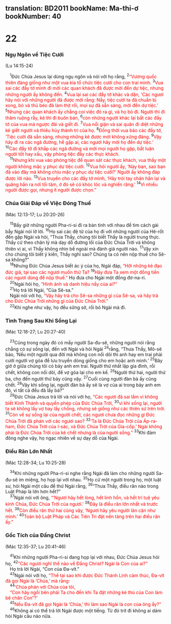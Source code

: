 translation: BD2011
bookName: Ma-thi-ơ 
bookNumber: 40
-------

<div class="title"><h1>22</h1><h3>Ngụ Ngôn về Tiệc Cưới</h3><p>(Lu 14:15-24)</p></div>
<span class="verse mat_22_1"> <sup>1</sup>Ðức Chúa Jesus lại dùng ngụ ngôn và nói với họ rằng, </span>
<span class="verse mat_22_2"><sup>2</sup><font color="red">“Vương quốc thiên đàng giống như một vua kia tổ chức tiệc cưới cho con trai mình. </font></span>
<span class="verse mat_22_3"><sup>3</sup><font color="red">Vua sai các đầy tớ mình đi mời các quan khách đã được mời đến dự tiệc, nhưng những người ấy không đến. </font></span>
<span class="verse mat_22_4"><sup>4</sup><font color="red">Vua lại sai các đầy tớ khác và dặn, ‘Các ngươi hãy nói với những người đã được mời rằng: Nầy, tiệc cưới ta đã chuẩn bị xong, bò và thú béo đã làm thịt rồi, mọi sự đã sẵn sàng, mời đến dự tiệc.’ </font></span>
<span class="verse mat_22_5"><sup>5</sup><font color="red">Nhưng các quan khách ấy chẳng coi việc đó ra gì, và họ bỏ đi. Người thì đi thăm ruộng rẫy, kẻ thì đi buôn bán, </font></span>
<span class="verse mat_22_6"><sup>6</sup><font color="red">còn những người khác lại bắt các đầy tớ của vua mà ngược đãi và giết đi. </font></span>
<span class="verse mat_22_7"><sup>7</sup><font color="red">Vua nổi giận và sai quân đi diệt những kẻ giết người và thiêu hủy thành trì của họ. </font></span>
<span class="verse mat_22_8"><sup>8</sup><font color="red">Ðồng thời vua bảo các đầy tớ, ‘Tiệc cưới đã sẵn sàng, nhưng những kẻ được mời không xứng đáng. </font></span>
<span class="verse mat_22_9"><sup>9</sup><font color="red">Vậy hãy đi ra các ngã đường, hễ gặp ai, các ngươi hãy mời họ đến dự tiệc.’ </font></span>
<span class="verse mat_22_10"><sup>10</sup><font color="red">Các đầy tớ đi khắp các ngã đường và mời mọi người họ gặp, bất luận người tốt hay xấu, vậy phòng tiệc đầy các thực khách.</font><br/></span>
<span class="verse mat_22_11"> <sup>11</sup><font color="red">Nhưng khi vua vào phòng tiệc để quan sát các thực khách, vua thấy một người không mặc y phục dự tiệc cưới. </font></span>
<span class="verse mat_22_12"><sup>12</sup><font color="red">Vua hỏi người ấy, ‘Này bạn, sao bạn đã vào đây mà không chịu mặc y phục dự tiệc cưới?’ Người ấy không đáp được lời nào. </font></span>
<span class="verse mat_22_13"><sup>13</sup><font color="red">Vua truyền cho các đầy tớ mình, ‘Hãy trói tay chân hắn lại và quăng hắn ra nơi tối tăm, ở đó sẽ có khóc lóc và nghiến răng.’ </font></span>
<span class="verse mat_22_14"><sup>14</sup><font color="red">Vì nhiều người được gọi, nhưng ít người được chọn.”</font><br/></span>
<div class="title"><h3>Chúa Giải Ðáp về Việc Ðóng Thuế</h3><p>(Mác 12:13-17; Lu 20:20-26)</p></div>
<span class="verse mat_22_15"> <sup>15</sup>Bấy giờ những người Pha-ri-si đi ra bàn tính với nhau để tìm cách gài bẫy Ngài nói lỡ lời. </span>
<span class="verse mat_22_16"><sup>16</sup>Họ sai các đệ tử của họ đi với những người của Hê-rốt đến gặp Ngài và hỏi, “Thưa Thầy, chúng tôi biết Thầy là người trung thực. Thầy cứ theo chân lý mà dạy dỗ đường lối của Ðức Chúa Trời và không thiên vị ai, vì Thầy không nhìn bề ngoài mà đánh giá người nào. </span>
<span class="verse mat_22_17"><sup>17</sup>Vậy xin cho chúng tôi biết ý kiến, Thầy nghĩ sao? Chúng ta có nên nộp thuế cho Sê-sa không?”<br/></span>
<span class="verse mat_22_18"> <sup>18</sup>Nhưng Ðức Chúa Jesus biết ác ý của họ, Ngài đáp, <font color="red">“Hỡi những kẻ đạo đức giả, tại sao các ngươi muốn thử Ta? </font></span>
<span class="verse mat_22_19"><sup>19</sup><font color="red">Hãy đưa Ta xem một đồng tiền các ngươi dùng để nộp thuế.” </font>Họ đưa cho Ngài một đồng đơ-na-ri.<br/></span>
<span class="verse mat_22_20"> <sup>20</sup>Ngài hỏi họ, <font color="red">“Hình ảnh và danh hiệu nầy của ai?”</font><br/></span>
<span class="verse mat_22_21"> <sup>21</sup>Họ trả lời Ngài, “Của Sê-sa.”<br/> Ngài nói với họ, <font color="red">“Vậy hãy trả cho Sê-sa những gì của Sê-sa, và hãy trả cho Ðức Chúa Trời những gì của Ðức Chúa Trời.”</font><br/></span>
<span class="verse mat_22_22"> <sup>22</sup>Khi nghe như vậy, họ đều sững sờ, rồi bỏ Ngài mà đi.<br/></span>
<div class="title"><h3>Tình Trạng Sau Khi Sống Lại</h3><p>(Mác 12:18-27; Lu 20:27-40)</p></div>
<span class="verse mat_22_23"> <sup>23</sup>Cũng trong ngày đó có mấy người Sa-đu-sê, những người nói rằng chẳng có sự sống lại, đến với Ngài và hỏi Ngài </span>
<span class="verse mat_22_24"><sup>24</sup>rằng, “Thưa Thầy, Mô-sê bảo, ‘Nếu một người qua đời mà không con nối dõi thì anh hay em trai phải cưới người vợ góa để lưu truyền dòng giống cho em hoặc anh mình.’ </span>
<span class="verse mat_22_25"><sup>25</sup>Bây giờ ở giữa chúng tôi có bảy anh em trai. Người thứ nhất lập gia đình, rồi chết, không con nối dõi, để vợ góa lại cho em kế. </span>
<span class="verse mat_22_26"><sup>26</sup>Người thứ hai, người thứ ba, cho đến người thứ bảy cũng vậy. </span>
<span class="verse mat_22_27"><sup>27</sup>Cuối cùng người đàn bà ấy cũng chết. </span>
<span class="verse mat_22_28"><sup>28</sup>Vậy khi sống lại, người đàn bà ấy sẽ là vợ của ai trong bảy anh em đó, vì tất cả đều đã lấy bà?”<br/></span>
<span class="verse mat_22_29"> <sup>29</sup>Ðức Chúa Jesus trả lời và nói với họ, <font color="red">“Các ngươi đã sai lầm vì không biết Kinh Thánh và quyền phép của Ðức Chúa Trời, </font></span>
<span class="verse mat_22_30"><sup>30</sup><font color="red">vì khi sống lại, người ta sẽ không lấy vợ hay lấy chồng, nhưng sẽ giống như các thiên sứ trên trời. </font></span>
<span class="verse mat_22_31"><sup>31</sup><font color="red">Còn về sự sống lại của người chết, các ngươi chưa đọc những gì Ðức Chúa Trời đã phán với các ngươi sao? </font></span>
<span class="verse mat_22_32"><sup>32</sup><font color="red">‘Ta là Ðức Chúa Trời của Áp-ra-ham, Ðức Chúa Trời của I-sác, và Ðức Chúa Trời của Gia-cốp.’ Ngài không phải là Ðức Chúa Trời của kẻ chết nhưng là của người sống.” </font></span>
<span class="verse mat_22_33"><sup>33</sup>Khi đám đông nghe vậy, họ ngạc nhiên về sự dạy dỗ của Ngài.<br/></span>
<div class="title"><h3>Ðiều Răn Lớn Nhất</h3><p>(Mác 12:28-34; Lu 10:25-28)</p></div>
<span class="verse mat_22_34"> <sup>34</sup>Khi những người Pha-ri-si nghe rằng Ngài đã làm cho những người Sa-đu-sê im miệng, họ họp lại với nhau. </span>
<span class="verse mat_22_35"><sup>35</sup>Họ cử một người trong họ, một luật sư, hỏi Ngài một câu để thử Ngài rằng, </span>
<span class="verse mat_22_36"><sup>36</sup>“Thưa Thầy, điều răn nào trong Luật Pháp là lớn hơn hết?”<br/></span>
<span class="verse mat_22_37"> <sup>37</sup>Ngài nói với ông, <font color="red">“‘Ngươi hãy hết lòng, hết linh hồn, và hết trí tuệ yêu kính Chúa, Ðức Chúa Trời của ngươi.’ </font></span>
<span class="verse mat_22_38"><sup>38</sup><font color="red">Ðây là điều răn lớn nhất và trước hết. </font></span>
<span class="verse mat_22_39"><sup>39</sup><font color="red">Còn điều răn thứ hai cũng vậy, ‘Ngươi hãy yêu người lân cận như mình.’ </font></span>
<span class="verse mat_22_40"><sup>40</sup><font color="red">Toàn bộ Luật Pháp và Các Tiên Tri đặt nền tảng trên hai điều răn ấy.”</font><br/></span>
<div class="title"><h3>Gốc Tích của Ðấng Christ</h3><p>(Mác 12:35-37; Lu 20:41-46)</p></div>
<span class="verse mat_22_41"> <sup>41</sup>Khi những người Pha-ri-si đang họp lại với nhau, Ðức Chúa Jesus hỏi họ, </span>
<span class="verse mat_22_42"><sup>42</sup><font color="red">“Các ngươi nghĩ thế nào về Ðấng Christ? Ngài là Con của ai?”</font><br/> Họ trả lời Ngài, “Con của Ða-vít.”<br/></span>
<span class="verse mat_22_43"> <sup>43</sup>Ngài nói với họ, <font color="red">“Thế tại sao khi được Ðức Thánh Linh cảm thúc, Ða-vít đã gọi Ngài là ‘Chúa,’ mà rằng:</font><br/></span>
<span class="verse mat_22_44"> <sup>44</sup><font color="red">‘Chúa phán với Chúa của tôi,</font><br/> <font color="red">“Con hãy ngồi bên phải Ta cho đến khi Ta đặt những kẻ thù của Con làm bệ chân Con”?’ </font><br/></span>
<span class="verse mat_22_45"> <sup>45</sup><font color="red">Nếu Ða-vít đã gọi Ngài là ‘Chúa,’ thì làm sao Ngài là con của ông ấy?”</font><br/></span>
<span class="verse mat_22_46"> <sup>46</sup>Không ai có thể trả lời Ngài được một tiếng. Từ đó trở đi không ai dám hỏi Ngài câu nào nữa.<br/></span>
